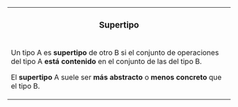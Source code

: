 <table id="card">
    <tr>
        <td align="center">
            <h3>Supertipo</h3>
        </td>
    </tr>
    <tr>
        <td>
            <p>Un tipo A es <b>supertipo</b> de otro B si el conjunto de operaciones del tipo A <b>está contenido</b> en el conjunto de las del tipo B.</p>
            <p>El <b>supertipo</b> A suele ser <b>más abstracto</b> o <b>menos concreto</b> que el tipo B.</p>
        </td>
    </tr>
</table>

